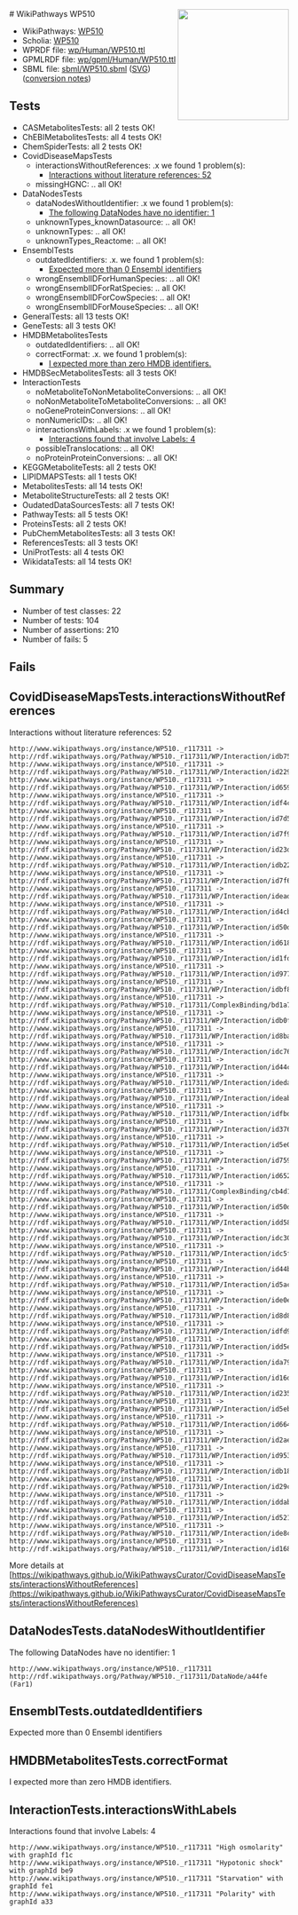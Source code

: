<img style="float: right; width: 200px" src="../logo.png" />
# WikiPathways WP510

* WikiPathways: [WP510](https://identifiers.org/wikipathways:WP510)
* Scholia: [WP510](https://scholia.toolforge.org/wikipathways/WP510)
* WPRDF file: [wp/Human/WP510.ttl](../wp/Human/WP510.ttl)
* GPMLRDF file: [wp/gpml/Human/WP510.ttl](../wp/gpml/Human/WP510.ttl)
* SBML file: [sbml/WP510.sbml](../sbml/WP510.sbml) ([SVG](../sbml/WP510.svg)) ([conversion notes](../sbml/WP510.txt))

## Tests
* CASMetabolitesTests: all 2 tests OK!
* ChEBIMetabolitesTests: all 4 tests OK!
* ChemSpiderTests: all 2 tests OK!
* CovidDiseaseMapsTests
    * interactionsWithoutReferences: .x we found 1 problem(s):
        * [Interactions without literature references: 52](#9701cd5f)
    * missingHGNC: .. all OK!
* DataNodesTests
    * dataNodesWithoutIdentifier: .x we found 1 problem(s):
        * [The following DataNodes have no identifier: 1](#d2d32fa0)
    * unknownTypes_knownDatasource: .. all OK!
    * unknownTypes: .. all OK!
    * unknownTypes_Reactome: .. all OK!
* EnsemblTests
    * outdatedIdentifiers: .x. we found 1 problem(s):
        * [Expected more than 0 Ensembl identifiers](#f44398b7)
    * wrongEnsemblIDForHumanSpecies: .. all OK!
    * wrongEnsemblIDForRatSpecies: .. all OK!
    * wrongEnsemblIDForCowSpecies: .. all OK!
    * wrongEnsemblIDForMouseSpecies: .. all OK!
* GeneralTests: all 13 tests OK!
* GeneTests: all 3 tests OK!
* HMDBMetabolitesTests
    * outdatedIdentifiers: .. all OK!
    * correctFormat: .x. we found 1 problem(s):
        * [I expected more than zero HMDB identifiers.](#ad154c1e)
* HMDBSecMetabolitesTests: all 3 tests OK!
* InteractionTests
    * noMetaboliteToNonMetaboliteConversions: .. all OK!
    * noNonMetaboliteToMetaboliteConversions: .. all OK!
    * noGeneProteinConversions: .. all OK!
    * nonNumericIDs: .. all OK!
    * interactionsWithLabels: .x we found 1 problem(s):
        * [Interactions found that involve Labels: 4](#630d267b)
    * possibleTranslocations: .. all OK!
    * noProteinProteinConversions: .. all OK!
* KEGGMetaboliteTests: all 2 tests OK!
* LIPIDMAPSTests: all 1 tests OK!
* MetabolitesTests: all 14 tests OK!
* MetaboliteStructureTests: all 2 tests OK!
* OudatedDataSourcesTests: all 7 tests OK!
* PathwayTests: all 5 tests OK!
* ProteinsTests: all 2 tests OK!
* PubChemMetabolitesTests: all 3 tests OK!
* ReferencesTests: all 3 tests OK!
* UniProtTests: all 4 tests OK!
* WikidataTests: all 14 tests OK!


## Summary

* Number of test classes: 22
* Number of tests: 104
* Number of assertions: 210
* Number of fails: 5

## Fails

<a name="9701cd5f" />

## CovidDiseaseMapsTests.interactionsWithoutReferences

Interactions without literature references: 52
```
http://www.wikipathways.org/instance/WP510._r117311 -> http://rdf.wikipathways.org/Pathway/WP510._r117311/WP/Interaction/idb7515197
http://www.wikipathways.org/instance/WP510._r117311 -> http://rdf.wikipathways.org/Pathway/WP510._r117311/WP/Interaction/id229a4c90
http://www.wikipathways.org/instance/WP510._r117311 -> http://rdf.wikipathways.org/Pathway/WP510._r117311/WP/Interaction/id6598f713
http://www.wikipathways.org/instance/WP510._r117311 -> http://rdf.wikipathways.org/Pathway/WP510._r117311/WP/Interaction/idf4cab927
http://www.wikipathways.org/instance/WP510._r117311 -> http://rdf.wikipathways.org/Pathway/WP510._r117311/WP/Interaction/id7d55316b
http://www.wikipathways.org/instance/WP510._r117311 -> http://rdf.wikipathways.org/Pathway/WP510._r117311/WP/Interaction/id7f9e734b
http://www.wikipathways.org/instance/WP510._r117311 -> http://rdf.wikipathways.org/Pathway/WP510._r117311/WP/Interaction/id23d81f64
http://www.wikipathways.org/instance/WP510._r117311 -> http://rdf.wikipathways.org/Pathway/WP510._r117311/WP/Interaction/idb22b4af2
http://www.wikipathways.org/instance/WP510._r117311 -> http://rdf.wikipathways.org/Pathway/WP510._r117311/WP/Interaction/id7f6a3c84
http://www.wikipathways.org/instance/WP510._r117311 -> http://rdf.wikipathways.org/Pathway/WP510._r117311/WP/Interaction/idead58707
http://www.wikipathways.org/instance/WP510._r117311 -> http://rdf.wikipathways.org/Pathway/WP510._r117311/WP/Interaction/id4cbd050b
http://www.wikipathways.org/instance/WP510._r117311 -> http://rdf.wikipathways.org/Pathway/WP510._r117311/WP/Interaction/id50d11860
http://www.wikipathways.org/instance/WP510._r117311 -> http://rdf.wikipathways.org/Pathway/WP510._r117311/WP/Interaction/id618974cd
http://www.wikipathways.org/instance/WP510._r117311 -> http://rdf.wikipathways.org/Pathway/WP510._r117311/WP/Interaction/id1fd5ee87
http://www.wikipathways.org/instance/WP510._r117311 -> http://rdf.wikipathways.org/Pathway/WP510._r117311/WP/Interaction/id9777cc67
http://www.wikipathways.org/instance/WP510._r117311 -> http://rdf.wikipathways.org/Pathway/WP510._r117311/WP/Interaction/idbf87c147
http://www.wikipathways.org/instance/WP510._r117311 -> http://rdf.wikipathways.org/Pathway/WP510._r117311/ComplexBinding/bd1a7
http://www.wikipathways.org/instance/WP510._r117311 -> http://rdf.wikipathways.org/Pathway/WP510._r117311/WP/Interaction/idb0f662fa
http://www.wikipathways.org/instance/WP510._r117311 -> http://rdf.wikipathways.org/Pathway/WP510._r117311/WP/Interaction/id8baaee47
http://www.wikipathways.org/instance/WP510._r117311 -> http://rdf.wikipathways.org/Pathway/WP510._r117311/WP/Interaction/idc76dc6c4
http://www.wikipathways.org/instance/WP510._r117311 -> http://rdf.wikipathways.org/Pathway/WP510._r117311/WP/Interaction/id44c49d64
http://www.wikipathways.org/instance/WP510._r117311 -> http://rdf.wikipathways.org/Pathway/WP510._r117311/WP/Interaction/idedabe215
http://www.wikipathways.org/instance/WP510._r117311 -> http://rdf.wikipathways.org/Pathway/WP510._r117311/WP/Interaction/ideabaa809
http://www.wikipathways.org/instance/WP510._r117311 -> http://rdf.wikipathways.org/Pathway/WP510._r117311/WP/Interaction/idfbd8e572
http://www.wikipathways.org/instance/WP510._r117311 -> http://rdf.wikipathways.org/Pathway/WP510._r117311/WP/Interaction/id3765f946
http://www.wikipathways.org/instance/WP510._r117311 -> http://rdf.wikipathways.org/Pathway/WP510._r117311/WP/Interaction/id5e0f9479
http://www.wikipathways.org/instance/WP510._r117311 -> http://rdf.wikipathways.org/Pathway/WP510._r117311/WP/Interaction/id7591e1e9
http://www.wikipathways.org/instance/WP510._r117311 -> http://rdf.wikipathways.org/Pathway/WP510._r117311/WP/Interaction/id652b023
http://www.wikipathways.org/instance/WP510._r117311 -> http://rdf.wikipathways.org/Pathway/WP510._r117311/ComplexBinding/cb4d1
http://www.wikipathways.org/instance/WP510._r117311 -> http://rdf.wikipathways.org/Pathway/WP510._r117311/WP/Interaction/id50d4f4a7
http://www.wikipathways.org/instance/WP510._r117311 -> http://rdf.wikipathways.org/Pathway/WP510._r117311/WP/Interaction/idd58031bd
http://www.wikipathways.org/instance/WP510._r117311 -> http://rdf.wikipathways.org/Pathway/WP510._r117311/WP/Interaction/idc3099e4a
http://www.wikipathways.org/instance/WP510._r117311 -> http://rdf.wikipathways.org/Pathway/WP510._r117311/WP/Interaction/idc5f22cf7
http://www.wikipathways.org/instance/WP510._r117311 -> http://rdf.wikipathways.org/Pathway/WP510._r117311/WP/Interaction/id44b2352d
http://www.wikipathways.org/instance/WP510._r117311 -> http://rdf.wikipathways.org/Pathway/WP510._r117311/WP/Interaction/id5aca26c7
http://www.wikipathways.org/instance/WP510._r117311 -> http://rdf.wikipathways.org/Pathway/WP510._r117311/WP/Interaction/ide0eb5a7b
http://www.wikipathways.org/instance/WP510._r117311 -> http://rdf.wikipathways.org/Pathway/WP510._r117311/WP/Interaction/id8d829a47
http://www.wikipathways.org/instance/WP510._r117311 -> http://rdf.wikipathways.org/Pathway/WP510._r117311/WP/Interaction/idfd90e12
http://www.wikipathways.org/instance/WP510._r117311 -> http://rdf.wikipathways.org/Pathway/WP510._r117311/WP/Interaction/idd5e4db4f
http://www.wikipathways.org/instance/WP510._r117311 -> http://rdf.wikipathways.org/Pathway/WP510._r117311/WP/Interaction/ida7977522
http://www.wikipathways.org/instance/WP510._r117311 -> http://rdf.wikipathways.org/Pathway/WP510._r117311/WP/Interaction/id16d6c554
http://www.wikipathways.org/instance/WP510._r117311 -> http://rdf.wikipathways.org/Pathway/WP510._r117311/WP/Interaction/id235edf27
http://www.wikipathways.org/instance/WP510._r117311 -> http://rdf.wikipathways.org/Pathway/WP510._r117311/WP/Interaction/id5eb3038f
http://www.wikipathways.org/instance/WP510._r117311 -> http://rdf.wikipathways.org/Pathway/WP510._r117311/WP/Interaction/id6643989f
http://www.wikipathways.org/instance/WP510._r117311 -> http://rdf.wikipathways.org/Pathway/WP510._r117311/WP/Interaction/id2ae6689a
http://www.wikipathways.org/instance/WP510._r117311 -> http://rdf.wikipathways.org/Pathway/WP510._r117311/WP/Interaction/id953f65e0
http://www.wikipathways.org/instance/WP510._r117311 -> http://rdf.wikipathways.org/Pathway/WP510._r117311/WP/Interaction/idb18afa25
http://www.wikipathways.org/instance/WP510._r117311 -> http://rdf.wikipathways.org/Pathway/WP510._r117311/WP/Interaction/id29cb20a7
http://www.wikipathways.org/instance/WP510._r117311 -> http://rdf.wikipathways.org/Pathway/WP510._r117311/WP/Interaction/iddab67a24
http://www.wikipathways.org/instance/WP510._r117311 -> http://rdf.wikipathways.org/Pathway/WP510._r117311/WP/Interaction/id521da5e1
http://www.wikipathways.org/instance/WP510._r117311 -> http://rdf.wikipathways.org/Pathway/WP510._r117311/WP/Interaction/ide8c04348
http://www.wikipathways.org/instance/WP510._r117311 -> http://rdf.wikipathways.org/Pathway/WP510._r117311/WP/Interaction/id168dd194
```

More details at [https://wikipathways.github.io/WikiPathwaysCurator/CovidDiseaseMapsTests/interactionsWithoutReferences](https://wikipathways.github.io/WikiPathwaysCurator/CovidDiseaseMapsTests/interactionsWithoutReferences)

<a name="d2d32fa0" />

## DataNodesTests.dataNodesWithoutIdentifier

The following DataNodes have no identifier: 1
```
http://www.wikipathways.org/instance/WP510._r117311 http://rdf.wikipathways.org/Pathway/WP510._r117311/DataNode/a44fe (Far1)
```

<a name="f44398b7" />

## EnsemblTests.outdatedIdentifiers

Expected more than 0 Ensembl identifiers
<a name="ad154c1e" />

## HMDBMetabolitesTests.correctFormat

I expected more than zero HMDB identifiers.
<a name="630d267b" />

## InteractionTests.interactionsWithLabels

Interactions found that involve Labels: 4
```
http://www.wikipathways.org/instance/WP510._r117311 "High osmolarity" with graphId f1c
http://www.wikipathways.org/instance/WP510._r117311 "Hypotonic shock" with graphId be9
http://www.wikipathways.org/instance/WP510._r117311 "Starvation" with graphId fe1
http://www.wikipathways.org/instance/WP510._r117311 "Polarity" with graphId a33
```

